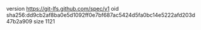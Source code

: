 version https://git-lfs.github.com/spec/v1
oid sha256:dd9cb2af8ba0e5d1092ff0e7bf687ac5424d5fa0bc14e5222afd203d47b2a909
size 1121
